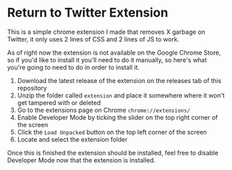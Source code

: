 # Return to Twitter Extension

This is a simple chrome extension I made that removes X garbage on Twitter, it only uses 2 lines of CSS and 2 lines of JS to work.

As of right now the extension is not available on the Google Chrome Store, so if you'd like to install it you'll need to do it manually, so here's what you're going to need to do in order to install it.

1.  Download the latest release of the extension on the releases tab of this repository
2.  Unzip the folder called `extension` and place it somewhere where it won't get tampered with or deleted
3.  Go to the extensions page on Chrome `chrome://extensions/`
4.  Enable Developer Mode by ticking the slider on the top right corner of the screen
5.  Click the `Load Unpacked` button on the top left corner of the screen
6.  Locate and select the extension folder

Once this is finished the extension should be installed, feel free to disable Developer Mode now that the extension is installed.
